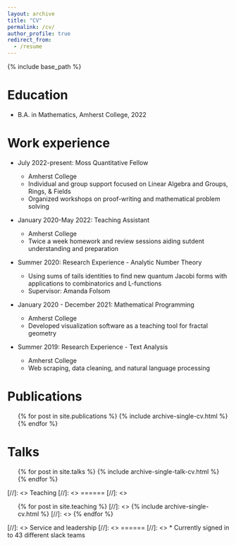 ```yaml
---
layout: archive
title: "CV"
permalink: /cv/
author_profile: true
redirect_from:
  - /resume
---
```


{% include base_path %}

Education
======
* B.A. in Mathematics, Amherst College, 2022

Work experience
======
* July 2022-present: Moss Quantitative Fellow
  * Amherst College
  * Individual and group support focused on Linear Algebra and Groups, Rings, & Fields
  * Organized workshops on proof-writing and mathematical problem solving

* January 2020-May 2022: Teaching Assistant
  * Amherst College
  * Twice a week homework and review sessions aiding sutdent understanding and preparation

* Summer 2020: Research Experience - Analytic Number Theory
  * Using sums of tails identities to find new quantum Jacobi forms with applications to combinatorics and L-functions
  * Supervisor: Amanda Folsom

* January 2020 - December 2021: Mathematical Programming
  * Amherst College
  * Developed visualization software as a teaching tool for fractal geometry

* Summer 2019: Research Experience - Text Analysis
  * Amherst College
  * Web scraping, data cleaning, and natural language processing


  
Publications
======
  <ul>{% for post in site.publications %}
    {% include archive-single-cv.html %}
  {% endfor %}</ul>
  
Talks
======
  <ul>{% for post in site.talks %}
    {% include archive-single-talk-cv.html %}
  {% endfor %}</ul>
  
[//]: <> Teaching
[//]: <> ======
[//]: <>   <ul>{% for post in site.teaching %}
[//]: <>     {% include archive-single-cv.html %}
[//]: <>   {% endfor %}</ul>
  
[//]: <> Service and leadership
[//]: <> ======
[//]: <> * Currently signed in to 43 different slack teams

